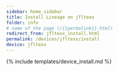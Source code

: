 ```yaml
---
sidebar: home_sidebar
title: Install Lineage on jfltexx
folder: info
# name of the page (/{{permalink}}.html)
redirect_from: jfltexx_install.html
permalink: /devices/jfltexx/install
device: jfltexx
---
```

{% include templates/device_install.md %}

